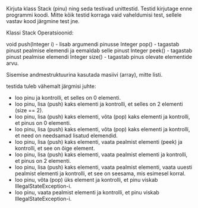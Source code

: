 Kirjuta klass Stack (pinu) ning seda testivad unittestid. Testid kirjutage enne
programmi koodi. Mitte kõik testid korraga vaid vaheldumisi test, sellele vastav
kood järgmine test jne.

Klassi Stack Operatsioonid:

void push(Integer i) - lisab argumendi pinusse
Integer pop() - tagastab pinust pealmise elemendi ja eemaldab selle pinust
Integer peek() - tagastab pinust pealmise elemendi
Integer size() - tagastab pinus olevate elementide arvu. 

Sisemise andmestruktuurina kasutada masiivi (array), mitte listi.

testida tuleb vähemalt järgmisi juhte:

* loo pinu ja kontrolli, et selles on 0 elementi.
* loo pinu, lisa (push) kaks elementi ja kontrolli, et selles on 2 elementi (size == 2).
* loo pinu, lisa (push) kaks elementi, võta (pop) kaks elementi ja kontrolli, et 
  pinus on 0 elementi.
* loo pinu, lisa (push) kaks elementi, võta (pop) kaks elementi ja kontrolli, et 
  need on needsamad lisatud elemendid.
* loo pinu, lisa (push) kaks elementi, vaata pealmist elementi (peek) ja kontrolli, 
  et see on õige element.
* loo pinu, lisa (push) kaks elementi, vaata pealmist elementi ja kontrolli, et
  pinus on 2 elementi.
* loo pinu, lisa (push) kaks elementi, vaata pealmist elementi, vaata uuesti pealmist 
  elementi ja kontrolli, et see on seesama, mis esimesel korral.
* loo pinu, võta (pop) üks element ja kontrolli, et pinu viskab IllegalStateException-i.
* loo pinu, vaata pealmist elementi ja kontrolli, et pinu viskab IllegalStateException-i.
